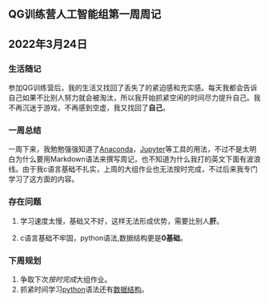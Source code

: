## QG训练营人工智能组第一周周记

## 2022年3月24日

### 生活随记

参加QG训练营后，我的生活又找回了丢失了的紧迫感和充实感。每天我都会告诉自己如果不比别人努力就会被淘汰，所以我开始抓紧空闲的时间尽力提升自己。我不再沉迷于游戏，不再感到空虚，我又找回了**自己**。  

  

### 一周总结 

一周下来，我勉勉强强知道了[Anaconda]( https://www.anaconda.com )，[Jupyter]( https://jupyter.org )等工具的用法，不过不是太明白为什么要用Markdown语法来撰写周记，也不知道为什么我打的英文下面有波浪线。由于我c语言基础不扎实，上周的大组作业也无法按时完成，不过后来我专门学习了这方面的内容。  



### 存在问题

1. 学习速度太慢，基础又不好，这样无法形成优势，需要比别人**肝**。

2. c语言基础不牢固，python语法,数据结构更是**0基础**。  

     

### 下周规划

1. 争取下次*按时完成*大组作业。
2. 抓紧时间学习[python]( https://baike.baidu.com/item/Python )语法还有[数据结构](https://baike.baidu.com/item/Python )。



